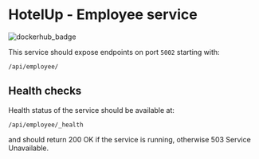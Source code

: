 # HotelUp - Employee service
![dockerhub_badge](https://github.com/Wiaz24/HotelUp.Employee/actions/workflows/dockerhub.yml/badge.svg)

This service should expose endpoints on port `5002` starting with:
```http
/api/employee/
```

## Health checks
Health status of the service should be available at:
```http
/api/employee/_health
```
and should return 200 OK if the service is running, otherwise 503 Service Unavailable.
